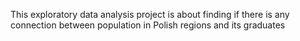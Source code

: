 This exploratory data analysis project is about finding if there is any connection between population in Polish regions and its graduates
